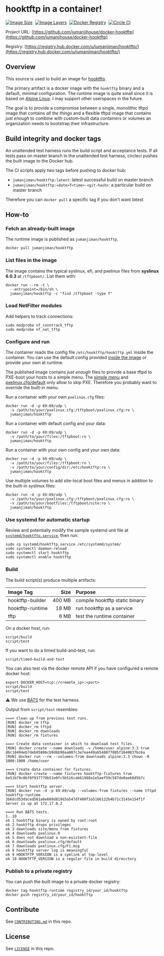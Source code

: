 hooktftp in a container!
========================

[![Image Size](https://img.shields.io/imagelayers/image-size/jumanjiman/hooktftp/latest.svg)](https://imagelayers.io/?images=jumanjiman/hooktftp:latest 'View image size and layers')&nbsp;
[![Image Layers](https://img.shields.io/imagelayers/layers/jumanjiman/hooktftp/latest.svg)](https://imagelayers.io/?images=jumanjiman/hooktftp:latest 'View image size and layers')&nbsp;
[![Docker Registry](https://img.shields.io/docker/pulls/jumanjiman/hooktftp.svg)](https://registry.hub.docker.com/u/jumanjiman/hooktftp 'View on docker hub')&nbsp;
[![Circle CI](https://circleci.com/gh/jumanjihouse/docker-hooktftp.png?circle-token=5bf142a4f054bf78f7abd3f9f2ab553d054de414)](https://circleci.com/gh/jumanjihouse/docker-hooktftp/tree/master 'View CI builds')

Project URL: [https://github.com/jumanjihouse/docker-hooktftp](https://github.com/jumanjihouse/docker-hooktftp)

Registry: [https://registry.hub.docker.com/u/jumanjiman/hooktftp/](https://registry.hub.docker.com/u/jumanjiman/hooktftp/)


Overview
--------

This source is used to build an image for
[hooktftp](https://github.com/epeli/hooktftp).

The primary artifact is a docker image with the `hooktftp` binary
and a default, minimal configuration.
The runtime image is quite small since it is based on
[Alpine Linux](https://www.alpinelinux.org/).
I may support other userspaces in the future.

The goal is to provide a compromise between a single, monolithic
tftpd image that contains *all the things* and a flexible tftpd
image that contains *just enough* to combine with custom-built
data containers or volumes an organization needs to bootstrap
their infrastructure.


Build integrity and docker tags
-------------------------------

An unattended test harness runs the build script and acceptance tests.
If all tests pass on master branch in the unattended test harness,
circleci pushes the built image to the Docker hub.

The CI scripts apply two tags before pushing to docker hub:

* `jumanjiman/hooktftp:latest`: latest successful build on master branch
* `jumanjiman/hooktftp:<date>T<time>-<git-hash>`: a particular build on master branch

Therefore you can `docker pull` a specific tag if you don't want *latest*.


How-to
------

### Fetch an already-built image

The runtime image is published as `jumanjiman/hooktftp`.

    docker pull jumanjiman/hooktftp


### List files in the image

The image contains the typical syslinux, efi, and pxelinux files
from **syslinux 6.0.3** at `/tftpboot/`.
List them with:

    docker run --rm -t \
      --entrypoint=/bin/sh \
      jumanjiman/hooktftp -c "find /tftpboot -type f"


### Load NetFilter modules

Add helpers to track connections:

    sudo modprobe nf_conntrack_tftp
    sudo modprobe nf_nat_tftp


### Configure and run

The container reads the config file `/etc/hooktftp/hooktftp.yml`
inside the container. You can use the default config provided
[inside the image](src/alpine/runtime/hooktftp.yml) or provide
your own at runtime.

The published image contains *just enough* files to provide
a base tftpd to PXE-boot your hosts to a simple menu.
The [simple menu](src/alpine/runtime/pxelinux.cfg/F1.msg) and
[pxelinux.cfg/default](src/alpine/runtime/pxelinux.cfg/default)
only allow to skip PXE.
Therefore you probably want to override the built-in menu.

Run a container with your own `pxelinux.cfg` files:

    docker run -d -p 69:69/udp \
      -v /path/to/your/pxelinux.cfg:/tftpboot/pxelinux.cfg:ro \
      jumanjiman/hooktftp

Run a container with default config and your data:

    docker run -d -p 69:69/udp \
      -v /path/to/your/files:/tftpboot:ro \
      jumanjiman/hooktftp

Run a container with your own config and your own data:

    docker run -d -p 69:69/udp \
      -v /path/to/your/files:/tftpboot:ro \
      -v /path/to/your/config/dir:/etc/hooktftp:ro \
      jumanjiman/hooktftp

Use multiple volumes to add site-local boot files and menus
in addition to the built-in syslinux files:

    docker run -d -p 69:69/udp \
      -v /path/to/your/pxelinux.cfg:/tftpboot/pxelinux.cfg:ro \
      -v /path/to/your/bootfiles:/tftpboot/site:ro \
      jumanjiman/hooktftp


### Use systemd for automatic startup

Review and potentially modify the sample systemd unit file at
[`systemd/hooktftp.service`](systemd/hooktftp.service), then run:

    sudo cp systemd/hooktftp.service /etc/systemd/system/
    sudo systemctl daemon-reload
    sudo systemctl start hooktftp
    sudo systemctl enable hooktftp


### Build

The build script(s) produce multiple artifacts:

| Image Tag        | Size   | Purpose                        |
| :--------------- | -----: | :----------------------------- |
| hooktftp-builder | 400 MB | compile hooktftp static binary |
| hooktftp-runtime |  18 MB | run hooktftp as a service      |
| tftp             |   6 MB | test the runtime container     |

On a docker host, run:

    script/build
    script/test

If you want to do a timed build-and-test, run:

    script/timed-build-and-test

You can also test via the docker remote API if you have configured a remote docker host:

    export DOCKER_HOST=tcp://<remote_ip>:<port>
    script/build
    script/test

:warning: We use [BATS](https://github.com/sstephenson/bats) for the test harness.

Output from `script/test` resembles:


```
===> Clean up from previous test runs.
[RUN] docker_rm tftp
[RUN] docker_rm tftpd
[RUN] docker_rm downloads
[RUN] docker_rm fixtures

===> Create data container in which to download test files.
[RUN] docker create --name downloads -v /home/user alpine:3.3 true
d6c18494eb7deb05886cb9d6b90aa007c3e7ea449ab548077805f1640037bc6a
[RUN] docker run --rm --volumes-from downloads alpine:3.3 chown -R 1000:1000 /home/user

===> Create data container for fixtures.
[RUN] docker create --name fixtures hooktftp-fixtures true
6e51b79c0bf0f937779b51e0fc5b516cab61988a1e5aef59c587de0ae68d5b7c

===> Start hooktftp server.
[RUN] docker run -d -p 69:69/udp --volumes-from fixtures --name tftpd hooktftp-runtime
3b6dcd53daced561a6e669d819d3a547df400f3a5166122b4b71c3145e154f1f
Server is up at 172.17.0.2

===> Run BATS tests.
1..10
ok 1 hooktftp binary is owned by root:root
ok 2 hooktftp drops privileges
ok 3 downloads site/menu from fixtures
ok 4 downloads pxelinux.0
ok 5 does not download a non-existent-file
ok 6 downloads pxelinux.cfg/default
ok 7 downloads pxelinux.cfg/F1.msg
ok 8 hooktftp server log is meaningful
ok 9 HOOKTFTP_VERSION is a symlink at top-level
ok 10 HOOKTFTP_VERSION is a regular file in build direcctory
```


### Publish to a private registry

You can push the built image to a private docker registry:

    docker tag hooktftp-runtime registry_id/your_id/hooktftp
    docker push registry_id/your_id/hooktftp


Contribute
----------

See [`CONTRIBUTING.md`](CONTRIBUTING.md) in this repo.


License
-------

See [`LICENSE`](LICENSE) in this repo.
